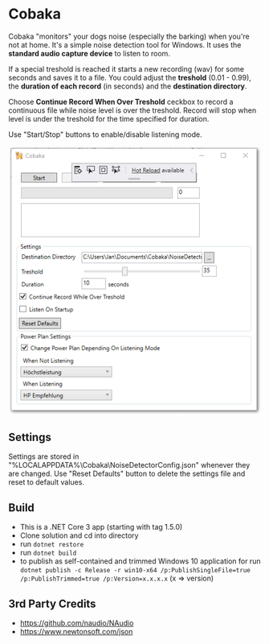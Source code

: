 # Cobaka

Cobaka "monitors" your dogs noise (especially the barking) when you're not at home. It's a simple noise detection tool for Windows. It uses the **standard audio capture device** to listen to room.

If a special treshold is reached it starts a new recording (wav) for some seconds and saves it to a file. You could adjust the **treshold** (0.01 - 0.99), the **duration of each record** (in seconds) and the **destination directory**.

Choose **Continue Record When Over Treshold** ceckbox to record a continuous file while noise level is over the treshold. Record will stop when level is under the treshold for the time specified for duration.

Use "Start/Stop" buttons to enable/disable listening mode.

![AppWindow](https://github.com/viper3400/Cobaka/blob/master/CobakaMainWindow.png)

## Settings

Settings are stored in "%LOCALAPPDATA%\Cobaka\NoiseDetectorConfig.json" whenever they are changed. Use "Reset Defaults" button to delete the settings file and reset to default values.

## Build
* This is a .NET Core 3 app (starting with tag 1.5.0)
* Clone solution and cd into directory
* run ```dotnet restore```
* run ```dotnet build```
* to publish as self-contained and trimmed Windows 10 application for run ```dotnet publish -c Release -r win10-x64 /p:PublishSingleFile=true /p:PublishTrimmed=true /p:Version=x.x.x.x``` (x => version)

## 3rd Party Credits
* https://github.com/naudio/NAudio
* https://www.newtonsoft.com/json
